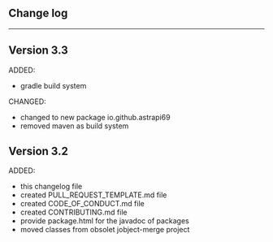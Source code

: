 ## Change log
----------------------

Version 3.3
-------------

ADDED:

- gradle build system

CHANGED:

- changed to new package io.github.astrapi69
- removed maven as build system

Version 3.2
-------------

ADDED:
 
- this changelog file
- created PULL_REQUEST_TEMPLATE.md file
- created CODE_OF_CONDUCT.md file
- created CONTRIBUTING.md file
- provide package.html for the javadoc of packages
- moved classes from obsolet jobject-merge project


